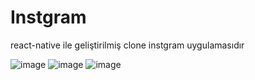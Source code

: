 # Instgram
react-native ile geliştirilmiş clone instgram uygulamasıdır

![image](https://user-images.githubusercontent.com/26281251/72990212-d1dc0180-3e00-11ea-9208-a26aee0ad85d.png)
![image](https://user-images.githubusercontent.com/26281251/73175915-4aea9a00-411c-11ea-9171-4e128479ed8d.png)
![image](https://user-images.githubusercontent.com/26281251/73175975-72416700-411c-11ea-8039-fa7b6a1f43f3.png)
